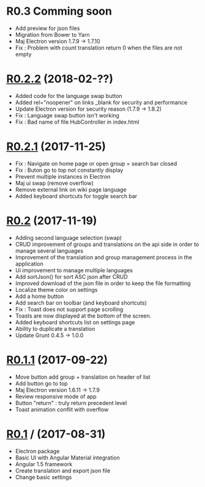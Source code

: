 # R0.3 Comming soon

- Add preview for json files
- Migration from Bower to Yarn
- Maj Electron version 1.7.9 -> 1.7.10
- Fix : Problem with count translation return 0 when the files are not empty


# [R0.2.2](https://github.com/foxdog05000/serina/releases/tag/R0.2.2) (2018-02-??)

- Added code for the language swap button
- Added rel="noopener" on links \_blank for security and performance
- Update Electron version for security reason (1.7.9 -> 1.8.2)
- Fix : Language swap button isn't working
- Fix : Bad name of file HubController in index.html


# [R0.2.1](https://github.com/foxdog05000/serina/releases/tag/R0.2.1) (2017-11-25)

- Fix : Navigate on home page or open group = search bar closed
- Fix : Buton go to top not constantly display
- Prevent multiple instances in Electron
- Maj ui swap (remove overflow)
- Remove external link on wiki page language
- Added keyboard shortcuts for toggle search bar


# [R0.2](https://github.com/foxdog05000/serina/releases/tag/R0.2) (2017-11-19)

- Adding second language selection (swap)
- CRUD improvement of groups and translations on the api side in order to manage several languages
- Improvement of the translation and group management process in the application
- Ui improvement to manage multiple languages
- Add sortJson() for sort ASC json after CRUD
- Improved download of the json file in order to keep the file formatting
- Localize theme color on settings
- Add a home button
- Add search bar on toolbar (and keyboard shortcuts)
- Fix : Toast does not support page scrolling
- Toasts are now displayed at the bottom of the screen.
- Added keyboard shortcuts list on settings page
- Ability to duplicate a translation
- Update Grunt 0.4.5 -> 1.0.0


# [R0.1.1](https://github.com/foxdog05000/serina/releases/tag/R0.1.1) (2017-09-22)

- Move button add group + translation on header of list
- Add button go to top
- Maj Electron version 1.6.11 -> 1.7.9
- Review responsive mode of app
- Button "return" : truly return precedent level
- Toast animation conflit with overflow


# [R0.1](https://github.com/foxdog05000/serina/releases/tag/R0.1) / (2017-08-31)

- Electron package
- Basic UI with Angular Material integration
- Angular 1.5 framework
- Create translation and export json file
- Change basic settings
